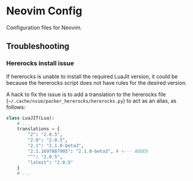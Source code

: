 # Neovim Config

Configuration files for Neovim.

## Troubleshooting

### Hererocks install issue

If hererocks is unable to install the required LuaJit version, it could be
because the hererocks script does not have rules for the desired version.

A hack to fix the issue is to add a translation to the hererocks file
(`~/.cache/nvim/packer_hererocks/hererocks.py`) to act as an alias, as follows:

```python
class LuaJIT(Lua):
    # ...
    translations = {
        "2": "2.0.5",
        "2.0": "2.0.5",
        "2.1": "2.1.0-beta3",
        "2.1.1697887905": "2.1.0-beta3", # <--- ADDED
        "^": "2.0.5",
        "latest": "2.0.5"
    }
    # ...
```

